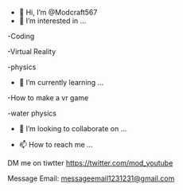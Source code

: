 - 👋 Hi, I’m @Modcraft567
- 👀 I’m interested in ...

-Coding

-Virtual Reality

-physics





- 🌱 I’m currently learning ...

-How to make a vr game

-water physics



- 💞️ I’m looking to collaborate on ...


- 📫 How to reach me ...

DM me on tiwtter https://twitter.com/mod_youtube

Message Email: messageemail1231231@gmail.com



<!---
Modcraft567/Modcraft567 is a ✨ special ✨ repository because its `README.md` (this file) appears on your GitHub profile.
You can click the Preview link to take a look at your changes.
--->
